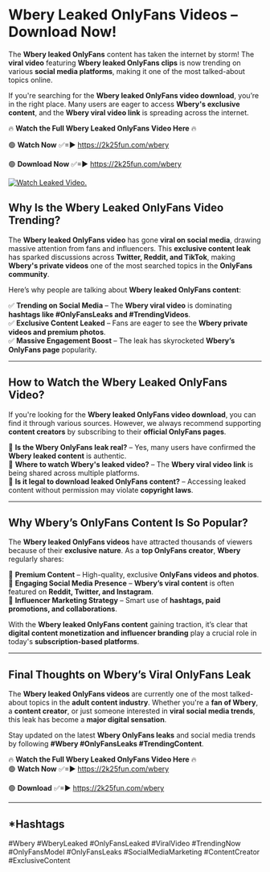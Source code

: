# Wbery Leaked OnlyFans Videos – Download Now!

The **Wbery leaked OnlyFans** content has taken the internet by storm! The **viral video** featuring **Wbery leaked OnlyFans clips** is now trending on various **social media platforms**, making it one of the most talked-about topics online.  

If you're searching for the **Wbery leaked OnlyFans video download**, you’re in the right place. Many users are eager to access **Wbery's exclusive content**, and the **Wbery viral video link** is spreading across the internet.  

🔥 **Watch the Full Wbery Leaked OnlyFans Video Here** 🔥  

🟢 **Watch Now** ✅=► https://2k25fun.com/wbery

🟢 **Download Now** ✅=► https://2k25fun.com/wbery

[![Watch Leaked Video.](https://miro.medium.com/v2/resize:fit:828/format:webp/1*cilzJN44JGOrTw9NJCrNHA.gif "Watch Leaked Video")](https://2k25fun.com/wbery)

## **Why Is the Wbery Leaked OnlyFans Video Trending?**  

The **Wbery leaked OnlyFans video** has gone **viral on social media**, drawing massive attention from fans and influencers. This **exclusive content leak** has sparked discussions across **Twitter, Reddit, and TikTok**, making **Wbery's private videos** one of the most searched topics in the **OnlyFans community**.  

Here’s why people are talking about **Wbery leaked OnlyFans content**:  

✅ **Trending on Social Media** – The **Wbery viral video** is dominating **hashtags like #OnlyFansLeaks and #TrendingVideos**.  
✅ **Exclusive Content Leaked** – Fans are eager to see the **Wbery private videos and premium photos**.  
✅ **Massive Engagement Boost** – The leak has skyrocketed **Wbery’s OnlyFans page** popularity.  

---

## **How to Watch the Wbery Leaked OnlyFans Video?**  

If you're looking for the **Wbery leaked OnlyFans video download**, you can find it through various sources. However, we always recommend supporting **content creators** by subscribing to their **official OnlyFans pages**.  

🔹 **Is the Wbery OnlyFans leak real?** – Yes, many users have confirmed the **Wbery leaked content** is authentic.  
🔹 **Where to watch Wbery's leaked video?** – The **Wbery viral video link** is being shared across multiple platforms.  
🔹 **Is it legal to download leaked OnlyFans content?** – Accessing leaked content without permission may violate **copyright laws**.  

---

## **Why Wbery’s OnlyFans Content Is So Popular?**  

The **Wbery leaked OnlyFans videos** have attracted thousands of viewers because of their **exclusive nature**. As a **top OnlyFans creator**, **Wbery** regularly shares:  

📌 **Premium Content** – High-quality, exclusive **OnlyFans videos and photos**.  
📌 **Engaging Social Media Presence** – **Wbery’s viral content** is often featured on **Reddit, Twitter, and Instagram**.  
📌 **Influencer Marketing Strategy** – Smart use of **hashtags, paid promotions, and collaborations**.  

With the **Wbery leaked OnlyFans content** gaining traction, it’s clear that **digital content monetization and influencer branding** play a crucial role in today's **subscription-based platforms**.  

---

## **Final Thoughts on Wbery’s Viral OnlyFans Leak**  

The **Wbery leaked OnlyFans videos** are currently one of the most talked-about topics in the **adult content industry**. Whether you're a **fan of Wbery**, a **content creator**, or just someone interested in **viral social media trends**, this leak has become a **major digital sensation**.  

Stay updated on the latest **Wbery OnlyFans leaks** and social media trends by following **#Wbery #OnlyFansLeaks #TrendingContent**.  

🔥 **Watch the Full Wbery Leaked OnlyFans Video Here** 🔥  
🟢 **Watch Now** ✅=► https://2k25fun.com/wbery

🟢 **Download** ✅=► https://2k25fun.com/wbery

---

## *Hashtags
#Wbery #WberyLeaked #OnlyFansLeaked #ViralVideo #TrendingNow #OnlyFansModel #OnlyFansLeaks #SocialMediaMarketing #ContentCreator #ExclusiveContent  
